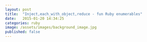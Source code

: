 ```yaml
---
layout: post
title:  "Inject,each_with_object,reduce - fun Ruby enumerables"
date:   2015-01-20 14:34:25
categories: ruby
image: /assets/images/background_image.jpg
published: false
---
```

